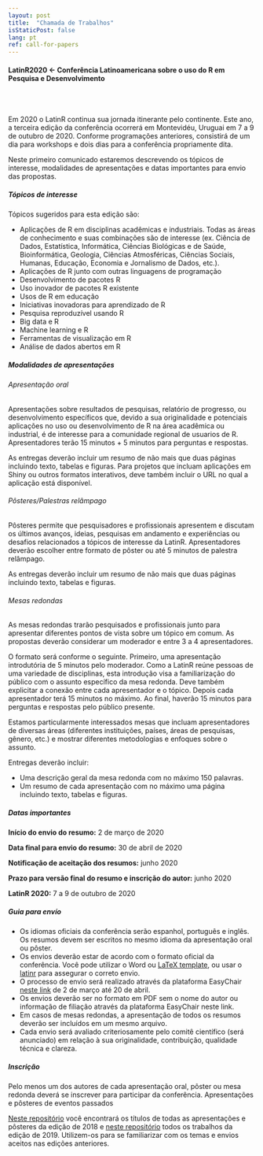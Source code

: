 ```yaml
---
layout: post
title:  "Chamada de Trabalhos"
isStaticPost: false
lang: pt
ref: call-for-papers
---
```



#### LatinR2020 <- Conferência Latinoamericana sobre o uso do R em Pesquisa e Desenvolvimento
<br>
<br>

Em 2020 o LatinR continua sua jornada itinerante pelo continente. Este ano, a terceira edição da conferência ocorrerá em Montevidéu, Uruguai em 7 a 9 de outubro de 2020. Conforme programações anteriores, consistirá de um dia para workshops e dois dias para a conferência propriamente dita.

Neste primeiro comunicado estaremos descrevendo os tópicos de interesse, modalidades de apresentações e datas importantes para envio das propostas.

##### Tópicos de interesse

Tópicos sugeridos para esta edição são:

* Aplicações de R em disciplinas acadêmicas e industriais. Todas as áreas de conhecimento e suas combinações são de interesse (ex. Ciência de Dados, Estatística, Informática, Ciências Biológicas e de Saúde, Bioinformática, Geologia, Ciências Atmosféricas, Ciências Sociais, Humanas, Educação, Economia e Jornalismo de Dados, etc.).
* Aplicações de R junto com outras linguagens de programação
* Desenvolvimento de pacotes R
* Uso inovador de pacotes R existente
* Usos de R em educação
* Iniciativas inovadoras para aprendizado de R
* Pesquisa reproduzível usando R
* Big data e R
* Machine learning e R
* Ferramentas de visualização em R
* Análise de dados abertos em R

##### Modalidades de apresentações

###### Apresentação oral

Apresentações sobre resultados de pesquisas, relatório de progresso, ou desenvolvimento específicos que, devido a sua originalidade e potenciais aplicações no uso ou desenvolvimento de R na área acadêmica ou industrial, é de interesse para a comunidade regional de usuarios de R. Apresentadores terão 15 minutos + 5 minutos para perguntas e respostas.

As entregas deverão incluir um resumo de não mais que duas páginas incluindo texto, tabelas e figuras. Para projetos que incluam aplicações em Shiny ou outros formatos interativos, deve também incluir o URL no qual a aplicação está disponível.

###### Pôsteres/Palestras relâmpago

Pôsteres permite que pesquisadores e profissionais apresentem e discutam os últimos avanços, ideias, pesquisas em andamento e experiências ou desafios relacionados a tópicos de interesse da LatinR. Apresentadores deverão escolher entre formato de pôster ou até 5 minutos de palestra relâmpago.

As entregas deverão incluir um resumo de não mais que duas páginas incluindo texto, tabelas e figuras.

###### Mesas redondas

As mesas redondas trarão pesquisados e profissionais junto para apresentar diferentes pontos de vista sobre um tópico em comum. As propostas deverão considerar um moderador e entre 3 a 4 apresentadores.

O formato será conforme o seguinte. Primeiro, uma apresentação introdutória de 5 minutos pelo moderador. Como a LatinR reúne pessoas de uma variedade de disciplinas, esta introdução visa a familiarização do público com o assunto específico da mesa redonda. Deve também explicitar a conexão entre cada apresentador e o tópico. Depois cada apresentador terá 15 minutos no máximo. Ao final, haverão 15 minutos para perguntas e respostas pelo público presente.

Estamos particularmente interessados mesas que incluam apresentadores de diversas áreas (diferentes instituições, países, áreas de pesquisas, gênero, etc.) e mostrar diferentes metodologias e enfoques sobre o assunto.

Entregas deverão incluir:
* Uma descrição geral da mesa redonda com no máximo 150 palavras.
* Um resumo de cada apresentação com no máximo uma página incluindo texto, tabelas e figuras.

##### Datas importantes

**Início do envio do resumo:** 2 de março de 2020

**Data final para envio do resumo:** 30 de abril de 2020

**Notificação de aceitação dos resumos:** junho 2020

**Prazo para versão final do resumo e inscrição do autor:** junho 2020

**LatinR 2020:** 7 a 9 de outubro de 2020

##### Guia para envío

* Os idiomas oficiais da conferência serão espanhol, português e inglês. Os resumos devem ser escritos no mesmo idioma da apresentação oral ou pôster.
* Os envios deverão estar de acordo com o formato oficial da conferência. Você pode utilizar o Word ou [LaTeX template](https://github.com/LatinR/latinr/raw/master/inst/rmarkdown/templates/latinr_article/latinr_article.zip), ou usar o [latinr](https://github.com/LatinR/latinr) para assegurar o correto envio.
* O processo de envio será realizado através da plataforma EasyChair [neste link](http://bit.ly/latinr2020-easychair) de 2 de março até 20 de abril.
* Os envios deverão ser no formato em PDF sem o nome do autor ou informação de filiação através da plataforma EasyChair neste link.
* Em casos de mesas redondas, a apresentação de todos os resumos deverão ser incluídos em um mesmo arquivo.
* Cada envio será avaliado criteriosamente pelo comitê científico (será anunciado) em relação à sua originalidade, contribuição, qualidade técnica e clareza.

##### Inscrição

Pelo menos um dos autores de cada apresentação oral, pôster ou mesa redonda deverá se inscrever para participar da conferência.
Apresentações e pôsteres de eventos passados

[Neste repositório](https://github.com/LatinR/presentaciones-LatinR2018) você encontrará os títulos de todas as apresentações e pôsteres da edição de 2018 e [neste repositório](https://github.com/LatinR/presentaciones-LatinR2019) todos os trabalhos da edição de 2019. Utilizem-os para se familiarizar com os temas e envios aceitos nas edições anteriores.